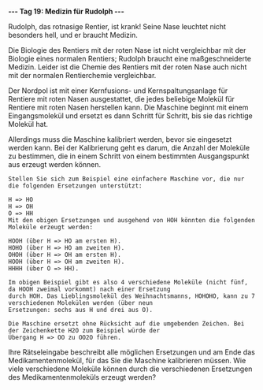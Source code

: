 **--- Tag 19: Medizin für Rudolph ---**

Rudolph, das rotnasige Rentier, ist krank! Seine Nase leuchtet nicht besonders hell, und er braucht Medizin.

Die Biologie des Rentiers mit der roten Nase ist nicht vergleichbar mit der Biologie eines normalen Rentiers; Rudolph
braucht eine maßgeschneiderte Medizin. Leider ist die Chemie des Rentiers mit der roten Nase auch nicht mit der normalen
Rentierchemie vergleichbar.

Der Nordpol ist mit einer Kernfusions- und Kernspaltungsanlage für Rentiere mit roten Nasen ausgestattet, die jedes
beliebige Molekül für Rentiere mit roten Nasen herstellen kann. Die Maschine beginnt mit einem Eingangsmolekül und
ersetzt es dann Schritt für Schritt, bis sie das richtige Molekül hat.

Allerdings muss die Maschine kalibriert werden, bevor sie eingesetzt werden kann. Bei der Kalibrierung geht es darum,
die Anzahl der Moleküle zu bestimmen, die in einem Schritt von einem bestimmten Ausgangspunkt aus erzeugt werden können.

```
Stellen Sie sich zum Beispiel eine einfachere Maschine vor, die nur die folgenden Ersetzungen unterstützt:

H => HO
H => OH
O => HH
Mit den obigen Ersetzungen und ausgehend von HOH könnten die folgenden Moleküle erzeugt werden:

HOOH (über H => HO am ersten H).
HOHO (über H => HO am zweiten H).
OHOH (über H => OH am ersten H).
HOOH (über H => OH am zweiten H).
HHHH (über O => HH).

Im obigen Beispiel gibt es also 4 verschiedene Moleküle (nicht fünf, da HOOH zweimal vorkommt) nach einer Ersetzung 
durch HOH. Das Lieblingsmolekül des Weihnachtsmanns, HOHOHO, kann zu 7 verschiedenen Molekülen werden (über neun 
Ersetzungen: sechs aus H und drei aus O).

Die Maschine ersetzt ohne Rücksicht auf die umgebenden Zeichen. Bei der Zeichenkette H2O zum Beispiel würde der 
Übergang H => OO zu OO2O führen.
```

Ihre Rätseleingabe beschreibt alle möglichen Ersetzungen und am Ende das Medikamentenmolekül, für das Sie die Maschine
kalibrieren müssen. Wie viele verschiedene Moleküle können durch die verschiedenen Ersetzungen des Medikamentenmoleküls
erzeugt werden?
